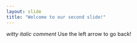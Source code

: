 ```yaml
---
layout: slide
title: "Welcome to our second slide!"
---
```

*witty italic comment*
Use the left arrow to go back!
